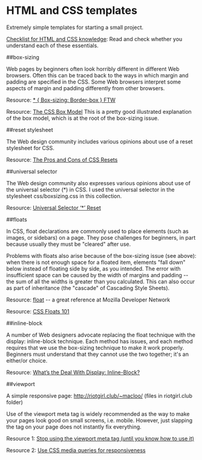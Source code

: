 HTML and CSS templates
======================

Extremely simple templates for starting a small project.

[Checklist for HTML and CSS knowledge](http://bit.ly/html_css_checklist): Read and check whether you understand each of these essentials.

##box-sizing

Web pages by beginners often look horribly different in different Web browsers. Often this can be traced back to the ways in which margin and padding are specified in the CSS. Some Web browsers interpret some aspects of margin and padding differently from other browsers.

Resource: [* { Box-sizing: Border-box } FTW](http://www.paulirish.com/2012/box-sizing-border-box-ftw/)

Resource: [The CSS Box Model](http://css-tricks.com/the-css-box-model/) This is a pretty good illustrated explanation of the box model, which is at the root of the box-sizing issue.

##reset stylesheet

The Web design community includes various opinions about use of a reset stylesheet for CSS.

Resource: [The Pros and Cons of CSS Resets](http://www.vanseodesign.com/css/css-resets-pros-cons/)

##universal selector

The Web design community also expresses various opinions about use of the universal selector (*) in CSS. I used the universal selector in the stylesheet css/boxsizing.css in this collection.

Resource: [Universal Selector ‘*’ Reset](http://www.cssreset.com/scripts/universal-selector-css-reset/)

##floats

In CSS, float declarations are commonly used to place elements (such as images, or sidebars) on a page. They pose challenges for beginners, in part because usually they must be "cleared" after use.

Problems with floats also arise because of the box-sizing issue (see above): when there is not enough space for a floated item, elements "fall down" below instead of floating side by side, as you intended. The error with insufficient space can be caused by the width of margins and padding -- the sum of all the widths is greater than you calculated. This can also occur as part of inheritance (the "cascade" of Cascading Style Sheets).

Resource: [float](https://developer.mozilla.org/en-US/docs/Web/CSS/float) -- a great reference at Mozilla Developer Network

Resource: [CSS Floats 101](http://alistapart.com/article/css-floats-101)

##inline-block

A number of Web designers advocate replacing the float technique with the display: inline-block technique. Each method has issues, and each method requires that we use the box-sizing technique to make it work properly. Beginners must understand that they cannot use the two together; it's an either/or choice.

Resource: [What’s the Deal With Display: Inline-Block?](http://designshack.net/articles/css/whats-the-deal-with-display-inline-block/)

##viewport

A simple responsive page: <http://riotgirl.club/~macloo/> (files in riotgirl.club folder) 

Use of the viewport meta tag is widely recommended as the way to make your pages look good on small screens, i.e. mobile. However, just slapping the tag on your page does not instantly fix everything.

Resource 1: [Stop using the viewport meta tag (until you know how to use it)](http://blog.javierusobiaga.com/stop-using-the-viewport-tag-until-you-know-ho)

Resource 2: [Use CSS media queries for responsiveness](https://developers.google.com/web/fundamentals/layouts/rwd-fundamentals/use-media-queries)

